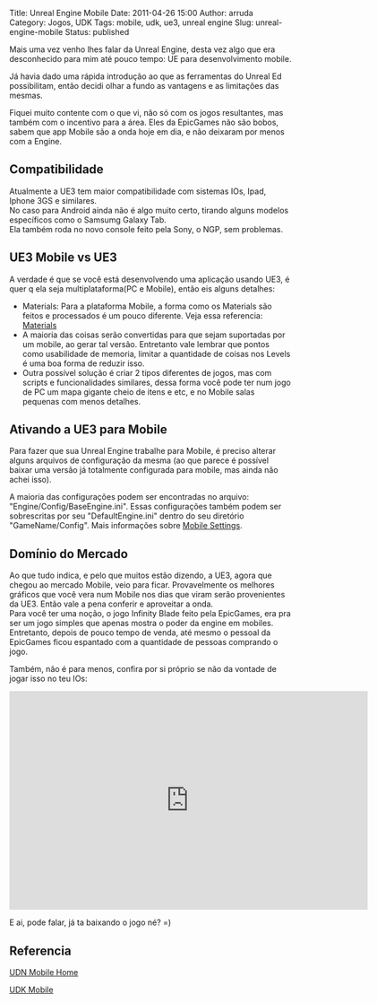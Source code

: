Title: Unreal Engine Mobile
Date: 2011-04-26 15:00
Author: arruda
Category: Jogos, UDK
Tags: mobile, udk, ue3, unreal engine
Slug: unreal-engine-mobile
Status: published

Mais uma vez venho lhes falar da Unreal Engine, desta vez algo que era desconhecido para mim até pouco tempo: UE para desenvolvimento mobile.

Já havia dado uma rápida introdução ao que as ferramentas do Unreal Ed possibilitam, então decidi olhar a fundo as vantagens e as limitações das mesmas.

Fiquei muito contente com o que vi, não só com os jogos resultantes, mas também com o incentivo para a área. Eles da EpicGames não são bobos, sabem que app Mobile são a onda hoje em dia, e não deixaram por menos com a Engine.

Compatibilidade
---------------

Atualmente a UE3 tem maior compatibilidade com sistemas IOs, Ipad, Iphone 3GS e similares.  
No caso para Android ainda não é algo muito certo, tirando alguns modelos específicos como o Samsumg Galaxy Tab.  
Ela também roda no novo console feito pela Sony, o NGP, sem problemas.

UE3 Mobile vs UE3
-----------------

A verdade é que se você está desenvolvendo uma aplicação usando UE3, é quer q ela seja multiplataforma(PC e Mobile), então eis alguns detalhes:

-   Materials: Para a plataforma Mobile, a forma como os Materials são feitos e processados é um pouco diferente. Veja essa referencia: [Materials](http://udn.epicgames.com/Three/MobileMaterialReference.html "Materials for Mobile")
-   A maioria das coisas serão convertidas para que sejam suportadas por um mobile, ao gerar tal versão. Entretanto vale lembrar que pontos como usabilidade de memoria, limitar a quantidade de coisas nos Levels é uma boa forma de reduzir isso.
-   Outra possível solução é criar 2 tipos diferentes de jogos, mas com scripts e funcionalidades similares, dessa forma você pode ter num jogo de PC um mapa gigante cheio de itens e etc, e no Mobile salas pequenas com menos detalhes.

Ativando a UE3 para Mobile
--------------------------

Para fazer que sua Unreal Engine trabalhe para Mobile, é preciso alterar alguns arquivos de configuração da mesma (ao que parece é possível baixar uma versão já totalmente configurada para mobile, mas ainda não achei isso).

A maioria das configurações podem ser encontradas no arquivo: "Engine/Config/BaseEngine.ini". Essas configurações também podem ser sobrescritas por seu "DefaultEngine.ini" dentro do seu diretório "GameName/Config". Mais informações sobre [Mobile Settings](http://udn.epicgames.com/Three/MobileSystemSettings.html "Mobile Settings").

Domínio do Mercado
------------------

Ao que tudo indica, e pelo que muitos estão dizendo, a UE3, agora que chegou ao mercado Mobile, veio para ficar. Provavelmente os melhores gráficos que você vera num Mobile nos dias que viram serão provenientes da UE3. Então vale a pena conferir e aproveitar a onda.  
Para você ter uma noção, o jogo Infinity Blade feito pela EpicGames, era pra ser um jogo simples que apenas mostra o poder da engine em mobiles. Entretanto, depois de pouco tempo de venda, até mesmo o pessoal da EpicGames ficou espantado com a quantidade de pessoas comprando o jogo.

Também, não é para menos, confira por si próprio se não da vontade de jogar isso no teu IOs:  
<iframe title="YouTube video player" width="640" height="390" src="http://www.youtube.com/embed/JDvPIhCd8N4" frameborder="0" allowfullscreen></iframe>

E ai, pode falar, já ta baixando o jogo né? =)

Referencia
----------

[UDN Mobile Home](http://udn.epicgames.com/Three/MobileHome.html "Mobile Home")

[UDK Mobile](http://www.udk.com/mobile "UDK Mobile")

 
